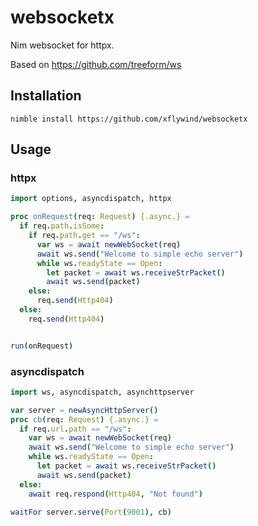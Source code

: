 # websocketx
Nim websocket for httpx.

Based on https://github.com/treeform/ws

## Installation
```
nimble install https://github.com/xflywind/websocketx
```

## Usage

### httpx

```nim
import options, asyncdispatch, httpx

proc onRequest(req: Request) {.async.} =
  if req.path.isSome:
    if req.path.get == "/ws":
      var ws = await newWebSocket(req)
      await ws.send("Welcome to simple echo server")
      while ws.readyState == Open:
        let packet = await ws.receiveStrPacket()
        await ws.send(packet)
    else:
      req.send(Http404)
  else:
    req.send(Http404)


run(onRequest)
```

### asyncdispatch

```nim
import ws, asyncdispatch, asynchttpserver

var server = newAsyncHttpServer()
proc cb(req: Request) {.async.} =
  if req.url.path == "/ws":
    var ws = await newWebSocket(req)
    await ws.send("Welcome to simple echo server")
    while ws.readyState == Open:
      let packet = await ws.receiveStrPacket()
      await ws.send(packet)
  else:
    await req.respond(Http404, "Not found")

waitFor server.serve(Port(9001), cb)
```
